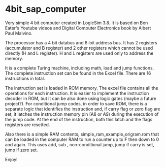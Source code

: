 # 4bit_sap_computer

Very simple 4 bit computer created in LogicSim 3.8.
It is based on Ben Eater's Youtube videos and Digital Computer Electronics book by Albert Paul Malvino.

The processor has a 4 bit databus and 8-bit address bus. It has 2 registers (accumulator and B register) and 2 other registers which cannot be used directly (H and L register). H and L registers are used only to address the memory.

It is a complete Turing machine, including math, load and jump functions.
The complete instruction set can be found in the Excel file. There are 16 instructions in total.

The instruction set is loaded in ROM memory. The excel file contains all the operations for each instruction. It is easier to implement the instruction decoder in ROM, but it can be also done using logic gates (maybe a future project?).
For conditional jump codes, in order to save ROM, there is a separate logic that identifies the instruction and, if carry flag or zero flag are set, it latches the instruction memory pin (A8 or A9) during the execution of the jump code. At the end of the instruction, both this latch and the flags registers are resetted.

Also there is a simple RAM contents, simple_ram_example_origram.rom that can be loaded in the computer RAM to run a counter up to F then down to 0 and again. This uses add, sub , non-conditional jump, jump if carry is set, jump if zero set.

Enjoy!
